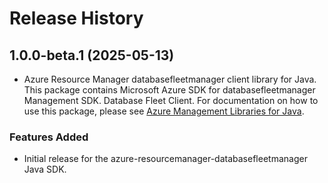# Release History

## 1.0.0-beta.1 (2025-05-13)

- Azure Resource Manager databasefleetmanager client library for Java. This package contains Microsoft Azure SDK for databasefleetmanager Management SDK. Database Fleet Client. For documentation on how to use this package, please see [Azure Management Libraries for Java](https://aka.ms/azsdk/java/mgmt).
### Features Added

- Initial release for the azure-resourcemanager-databasefleetmanager Java SDK.
